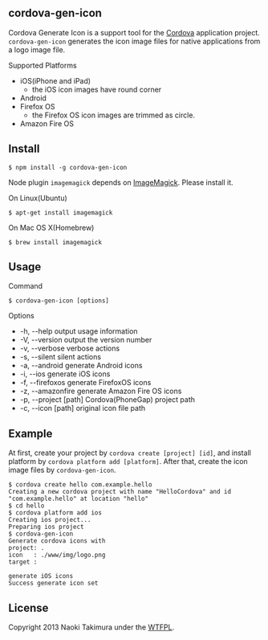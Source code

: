 cordova-gen-icon
-----------------------------------------------------------------------------
Cordova Generate Icon is a support tool for the [Cordova][cordova] application project.
`cordova-gen-icon` generates the icon image files for native applications from a logo image file.

Supported Platforms

* iOS(iPhone and iPad)
  * the iOS icon images have round corner
* Android
* Firefox OS
  * the Firefox OS icon images are trimmed as circle.
* Amazon Fire OS

Install
-----------------------------------------------------------------------------

    $ npm install -g cordova-gen-icon

Node plugin `imagemagick` depends on [ImageMagick][imagemagick]. Please install it.

On Linux(Ubuntu)

    $ apt-get install imagemagick

On Mac OS X(Homebrew)

    $ brew install imagemagick

Usage
-----------------------------------------------------------------------------

Command

    $ cordova-gen-icon [options]

Options

* -h, --help            output usage information
* -V, --version         output the version number
* -v, --verbose         verbose actions
* -s, --silent          silent actions
* -a, --android         generate Android icons
* -i, --ios             generate iOS icons
* -f, --firefoxos       generate FirefoxOS icons
* -z, --amazonfire      generate Amazon Fire OS icons
* -p, --project [path]  Cordova(PhoneGap) project path
* -c, --icon [path]     original icon file path

Example
-----------------------------------------------------------------------------
At first, create your project by `cordova create [project] [id]`,
and install platform by `cordova platform add [platform]`.
After that, create the icon image files by `cordova-gen-icon`.

    $ cordova create hello com.example.hello
    Creating a new cordova project with name "HelloCordova" and id "com.example.hello" at location "hello"
    $ cd hello
    $ cordova platform add ios
    Creating ios project...
    Preparing ios project
    $ cordova-gen-icon 
    Generate cordova icons with
    project: .
    icon   : ./www/img/logo.png
    target : 

    generate iOS icons
    Success generate icon set


License
-----------------------------------------------------------------------------
Copyright 2013 Naoki Takimura under the [WTFPL][wtfpl].

[cordova]: http://cordova.apache.org/ "Apache Cordova"
[imagemagick]: http://www.imagemagick.org/ "ImageMagick"
[wtfpl]: http://www.wtfpl.net/about/ "WTFPL"

